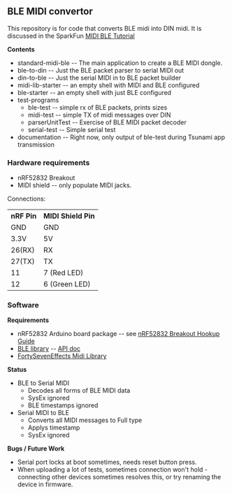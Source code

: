 
## BLE MIDI convertor
This repository is for code that converts BLE midi into DIN midi.  It is discussed in the SparkFun [MIDI BLE Tutorial](https://learn.sparkfun.com/tutorials/midi-ble-tutorial)

**Contents**
* standard-midi-ble -- The main application to create a BLE MIDI dongle.
* ble-to-din -- Just the BLE packet parser to serial MIDI out
* din-to-ble -- Just the serial MIDI in to BLE packet builder
* midi-lib-starter -- an empty shell with MIDI and BLE configured
* ble-starter -- an empty shell with just BLE configured
* test-programs
  * ble-test -- simple rx of BLE packets, prints sizes
  * midi-test -- simple TX of midi messages over DIN
  * parserUnitTest -- Exercise of BLE MIDI packet decoder
  * serial-test -- Simple serial test
* documentation -- Right now, only output of ble-test during Tsunami app transmission

### Hardware requirements
* nRF52832 Breakout
* MIDI shield -- only populate MIDI jacks.

Connections:
<table>
  <tr>
    <th>nRF Pin<br></th>
    <th>MIDI Shield Pin<br></th>
  </tr>
  <tr>
    <td>GND</td>
    <td>GND<br></td>
  </tr>
  <tr>
    <td>3.3V<br></td>
    <td>5V<br></td>
  </tr>
  <tr>
    <td>26(RX)<br></td>
    <td>RX<br></td>
  </tr>
  <tr>
    <td>27(TX)<br></td>
    <td>TX<br></td>
  </tr>
  <tr>
    <td>11</td>
    <td>7 (Red LED)<br></td>
  </tr>
  <tr>
    <td>12<br></td>
    <td>6 (Green LED)<br></td>
  </tr>
</table>

### Software
**Requirements**
* nRF52832 Arduino board package -- see [nRF52832 Breakout Hookup Guide](https://learn.sparkfun.com/tutorials/nrf52832-breakout-board-hookup-guide)
* [BLE library](https://github.com/sandeepmistry/arduino-BLEPeripheral/) -- [API doc](https://github.com/sandeepmistry/arduino-BLEPeripheral/blob/master/API.md)
* [FortySevenEffects Midi Library](https://github.com/FortySevenEffects/arduino_midi_library) 

**Status**
* BLE to Serial MIDI
  * Decodes all forms of BLE MIDI data
  * SysEx ignored
  * BLE timestamps ignored
* Serial MIDI to BLE
  * Converts all MIDI messages to Full type
  * Applys timestamp
  * SysEx ignored

**Bugs / Future Work**
* Serial port locks at boot sometimes, needs reset button press.
* When uploading a lot of tests, sometimes connection won't hold - connecting other devices sometimes resolves this, or try renaming the device in firmware.

